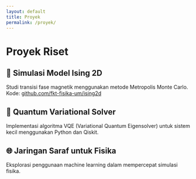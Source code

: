 ```yaml
---
layout: default
title: Proyek
permalink: /proyek/
---
```


# Proyek Riset

## 🔲 Simulasi Model Ising 2D
Studi transisi fase magnetik menggunakan metode Metropolis Monte Carlo.  
Kode: [github.com/fkt-fisika-um/ising2d](https://github.com/fkt-fisika-um/ising2d)

## 🔮 Quantum Variational Solver
Implementasi algoritma VQE (Variational Quantum Eigensolver) untuk sistem kecil menggunakan Python dan Qiskit.

## 🌐 Jaringan Saraf untuk Fisika
Eksplorasi penggunaan machine learning dalam mempercepat simulasi fisika.